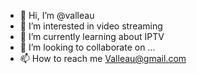 - 👋 Hi, I’m @valleau
- 👀 I’m interested in video streaming
- 🌱 I’m currently learning about IPTV
- 💞️ I’m looking to collaborate on ...
- 📫 How to reach me Valleau@gmail.com 

<!---
valleau/valleau is a ✨ special ✨ repository because its `README.md` (this file) appears on your GitHub profile.
You can click the Preview link to take a look at your changes.
--->
